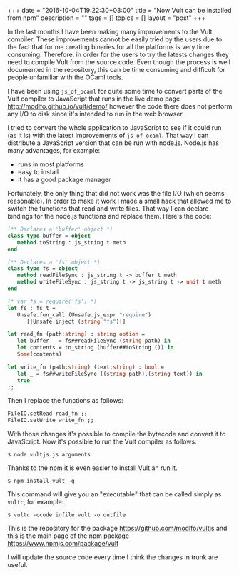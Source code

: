 +++
date = "2016-10-04T19:22:30+03:00"
title = "Now Vult can be installed from npm"
description = ""
tags = []
topics = []
layout = "post"
+++

In the last months I have been making many improvements to the Vult compiler. These improvements cannot be easily tried by the users due to the fact that for me creating binaries for all the platforms is very time consuming. Therefore, in order for the users to try the latests changes they need to compile Vult from the source code. Even though the process is well documented in the repository, this can be time consuming and difficult for people unfamiliar with the OCaml tools.

I have been using `js_of_ocaml` for quite some time to convert parts of the Vult compiler to JavaScript that runs in the live demo page http://modlfo.github.io/vult/demo/ however the code there does not perform any I/O to disk since it's intended to run in the web browser.

I tried to convert the whole application to JavaScript to see if it could run (as it is) with the latest improvements of `js_of_ocaml`. That way I can distribute a JavaScript version that can be run with node.js. Node.js has many advantages, for example:

- runs in most platforms
- easy to install
- it has a good package manager

Fortunately, the only thing that did not work was the file I/O (which seems reasonable). In order to make it work I made a small hack that allowed me to switch the functions that read and write files. That way I can declare bindings for the node.js functions and replace them. Here's the code:

```ocaml
(** Declares a 'buffer' object *)
class type buffer = object
   method toString : js_string t meth
end

(** Declares a 'fs' object *)
class type fs = object
   method readFileSync : js_string t -> buffer t meth
   method writeFileSync : js_string t -> js_string t -> unit t meth
end

(* var fs = require('fs') *)
let fs : fs t =
   Unsafe.fun_call (Unsafe.js_expr "require")
      [|Unsafe.inject (string "fs")|]

let read_fn (path:string) : string option =
   let buffer   = fs##readFileSync (string path) in
   let contents = to_string (buffer##toString ()) in
   Some(contents)

let write_fn (path:string) (text:string) : bool =
   let _ = fs##writeFileSync ((string path),(string text)) in
   true
;;
```

Then I replace the functions as follows:

``` ocaml
FileIO.setRead read_fn ;;
FileIO.setWrite write_fn ;;

```

With those changes it's possible to compile the bytecode and convert it to JavaScript. Now it's possible to run the Vult compiler as follows:

```
$ node vultjs.js arguments
```

Thanks to the npm it is even easier to install Vult an run it.

```
$ npm install vult -g
```

This command will give you an "executable" that can be called simply as `vultc`, for example:

```
$ vultc -ccode infile.vult -o outfile
```

This is the repository for the package https://github.com/modlfo/vultjs and this is the main page of the npm package https://www.npmjs.com/package/vult

I will update the source code every time I think the changes in trunk are useful.



